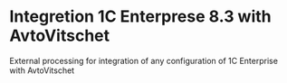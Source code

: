 # Integretion 1C Enterprese 8.3 with AvtoVitschet
External processing for integration of any configuration of 1C Enterprise with AvtoVitschet
